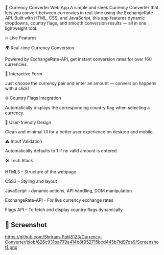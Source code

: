 💱 Currency Converter Web App
A simple and sleek Currency Converter that lets you convert between currencies in real-time using the ExchangeRate-API. Built with HTML, CSS, and JavaScript, this app features dynamic dropdowns, country flags, and smooth conversion results — all in one lightweight tool.


🔥 Live Features

🌍 Real-time Currency Conversion

Powered by ExchangeRate-API, get instant conversion rates for over 160 currencies.

🧾 Interactive Form

Just choose the currency pair and enter an amount — conversion happens with a click!

🌐 Country Flags Integration

Automatically displays the corresponding country flag when selecting a currency.

🎯 User-friendly Design

Clean and minimal UI for a better user experience on desktop and mobile.

⚠️ Input Validation

Automatically defaults to 1 if no valid amount is entered.


🛠️ Tech Stack

HTML5 – Structure of the webpage

CSS3 – Styling and layout

JavaScript – dynamic actions, API handling, DOM manipulation

ExchangeRate-API – For live currency exchange rates

Flags API – To fetch and display country flags dynamically



## 📸 Screenshot

https://github.com/Shriram-Patil8123/Currency-Converter/blob/626c931ba779a414b8f952715bcd445b7fd97da9/Screenshot1.png


